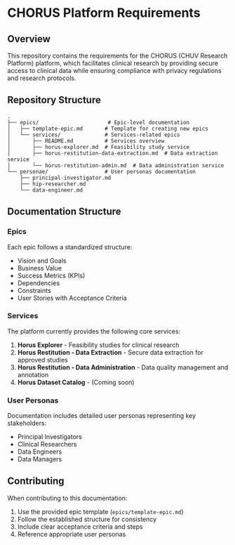 # CHORUS Platform Requirements

## Overview
This repository contains the requirements for the CHORUS (CHUV Research Platform) platform, which facilitates clinical research by providing secure access to clinical data while ensuring compliance with privacy regulations and research protocols.

## Repository Structure

```
.
├── epics/                      # Epic-level documentation
│   ├── template-epic.md       # Template for creating new epics
│   └── services/              # Services-related epics
│       ├── README.md          # Services overview
│       ├── horus-explorer.md  # Feasibility study service
│       ├── horus-restitution-data-extraction.md  # Data extraction service
│       └── horus-restitution-admin.md  # Data administration service
└── personae/                  # User personas documentation
    ├── principal-investigator.md
    ├── hip-researcher.md
    └── data-engineer.md
```

## Documentation Structure

### Epics
Each epic follows a standardized structure:
- Vision and Goals
- Business Value
- Success Metrics (KPIs)
- Dependencies
- Constraints
- User Stories with Acceptance Criteria

### Services
The platform currently provides the following core services:
1. **Horus Explorer** - Feasibility studies for clinical research
2. **Horus Restitution - Data Extraction** - Secure data extraction for approved studies
3. **Horus Restitution - Data Administration** - Data quality management and annotation
4. **Horus Dataset Catalog** - (Coming soon)

### User Personas
Documentation includes detailed user personas representing key stakeholders:
- Principal Investigators
- Clinical Researchers
- Data Engineers
- Data Managers

## Contributing
When contributing to this documentation:
1. Use the provided epic template (`epics/template-epic.md`)
2. Follow the established structure for consistency
3. Include clear acceptance criteria and steps
4. Reference appropriate user personas

